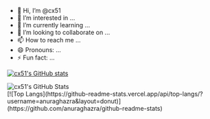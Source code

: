- 👋 Hi, I’m @cx51
- 👀 I’m interested in ...
- 🌱 I’m currently learning ...
- 💞️ I’m looking to collaborate on ...
- 📫 How to reach me ...
- 😄 Pronouns: ...
- ⚡ Fun fact: ...

[![cx51's GitHub stats](https://github-readme-stats.vercel.app/api?username=cx51)](https://github.com/cx51/github-readme-stats)
<div align="left">
    <img src="https://github-profile-summary-cards.vercel.app/api/cards/profile-details?username=cx51&theme=github_dark" alt="cx51's GitHub Stats"/>
</div>
[![Top Langs](https://github-readme-stats.vercel.app/api/top-langs/?username=anuraghazra&layout=donut)](https://github.com/anuraghazra/github-readme-stats)

<!---
cx51/cx51 is a ✨ special ✨ repository because its `README.md` (this file) appears on your GitHub profile.
You can click the Preview link to take a look at your changes.
--->
